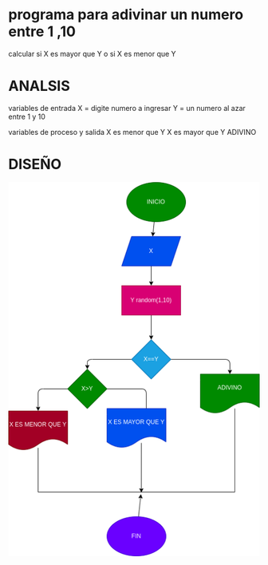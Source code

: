 # programa para adivinar un numero entre 1 ,10
calcular si X es mayor que Y  o si X  es menor que Y

# ANALSIS
variables de entrada
X = digite numero a ingresar
Y = un numero al azar entre 1 y 10

variables de proceso y salida
X  es menor que Y
X es mayor que Y
ADIVINO

# DISEÑO
!["Diagrama de flujo"](diagrama.png "diagrama de flujo")